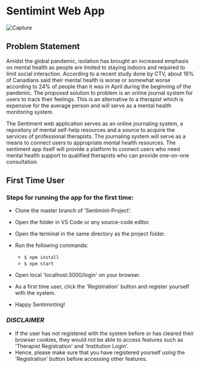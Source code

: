 # Sentimint Web App
![Capture](https://user-images.githubusercontent.com/32462270/117884304-75f9ee00-b27a-11eb-9285-14a5d4582ac5.PNG)

## Problem Statement

Amidst the global pandemic, isolation has brought an increased emphasis on mental health as people are limited to staying indoors and required to limit social interaction. According to a recent study done by CTV, about 16% of Canadians said their mental health is worse or somewhat worse according to 24% of people than it was in April during the beginning of the pandemic. The proposed solution to problem is an online journal system for users to track their feelings. This is an alternative to a therapist which is expensive for the average person and will serve as a mental health monitoring system.

The Sentiment web application serves as an online journaling system, a repository of mental self-help resources and a source to acquire the services of professional therapists. The journaling system will serve as a means to connect users to appropriate mental health resources. The sentiment app itself will provide a platform to connect users who need mental health support to qualified therapists who can provide one-on-one consultation.


## First Time User

### Steps for running the app for the first time:

- Clone the master branch of 'Sentimint-Project'.
- Open the folder in VS Code or any source-code editor.
- Open the terminal in the same directory as the project folder.
- Run the following commands: 
    - `$ npm install`
    - `$ npm start`


- Open local 'localhost:3000/login' on your browser. 
- As a first time user, click the 'Registration' button and register yourself with the system.
- Happy Sentiminting!

### *DISCLAIMER*
- If the user has not registered with the system before or has cleared their browser cookies, they would not be able to access features such as 'Therapist Registration' and 'Institution Login'. 
- Hence, please make sure that you have registered yourself using the 'Registration' button before accessing other features. 


